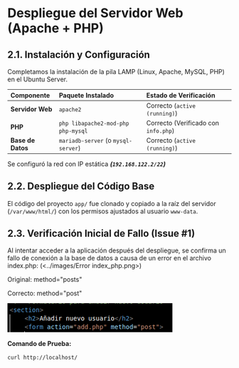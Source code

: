 # Despliegue del Servidor Web (Apache + PHP)

## 2.1. Instalación y Configuración

Completamos la instalación de la pila LAMP (Linux, Apache, MySQL, PHP) en el Ubuntu Server.

| Componente | Paquete Instalado | Estado de Verificación |
| :--- | :--- | :--- |
| **Servidor Web** | `apache2` | Correcto (`active (running)`) |
| **PHP** | `php libapache2-mod-php php-mysql` | Correcto (Verificado con `info.php`) |
| **Base de Datos** | `mariadb-server` (o `mysql-server`) | Correcto (`active (running)`) |

Se configuró la red con IP estática ***(`192.168.122.2/22`)***

## 2.2. Despliegue del Código Base

El código del proyecto `app/` fue clonado y copiado a la raíz del servidor (`/var/www/html/`) con los permisos ajustados al usuario `www-data`.

## 2.3. Verificación Inicial de Fallo (Issue #1)

Al intentar acceder a la aplicación después del despliegue, se confirma un fallo de conexión a la base de datos a causa de un error en el archivo index.php:
(<../images/Error index_php.png>)

Original: method="posts"

Correcto: method="post"

![Nuestro código: ](../images/Solucio_index_php.png)

**Comando de Prueba:**

```bash
curl http://localhost/


